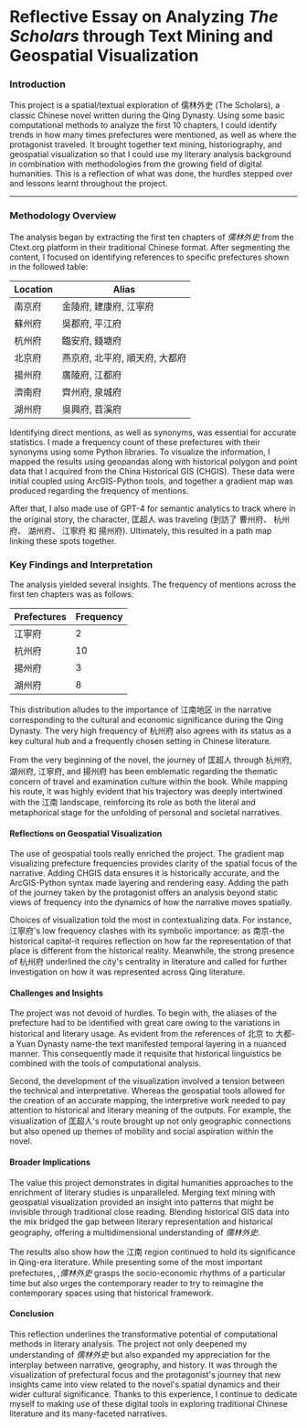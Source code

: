 # Reflective Essay on Analyzing *The Scholars* through Text Mining and Geospatial Visualization

### Introduction

This project is a spatial/textual exploration of 儒林外史 (The Scholars), a classic Chinese novel written during the Qing Dynasty. Using some basic computational methods to analyze the first 10 chapters, I could identify trends in how many times prefectures were mentioned, as well as where the protagonist traveled. It brought together text mining, historiography, and geospatial visualization so that I could use my literary analysis background in combination with methodologies from the growing field of digital humanities. This is a reflection of what was done, the hurdles stepped over and lessons learnt throughout the project.

------

### Methodology Overview

The analysis began by extracting the first ten chapters of *儒林外史* from the Ctext.org platform in their traditional Chinese format. After segmenting the content, I focused on identifying references to specific prefectures shown in the followed table:

| Location | Alias                          |
| -------- | ------------------------------ |
| 南京府   | 金陵府, 建康府, 江寧府         |
| 蘇州府   | 吳郡府, 平江府                 |
| 杭州府   | 臨安府, 錢塘府                 |
| 北京府   | 燕京府, 北平府, 順天府, 大都府 |
| 揚州府   | 廣陵府, 江都府                 |
| 濟南府   | 齊州府, 泉城府                 |
| 湖州府   | 吳興府, 苕溪府                 |

Identifying direct mentions, as well as synonyms, was essential for accurate statistics. I made a frequency count of these prefectures with their synonyms using some Python libraries. To visualize the information, I mapped the results using geopandas along with historical polygon and point data that I acquired from the China Historical GIS (CHGIS). These data were initial coupled using ArcGIS-Python tools, and together a gradient map was produced regarding the frequency of mentions.

After that, I also made use of GPT-4 for semantic analytics to track where in the original story, the character, 匡超人 was traveling (到訪了 曹州府、 杭州府、 湖州府、 江寧府 和 揚州府). Ultimately, this resulted in a path map linking these spots together.



### Key Findings and Interpretation

The analysis yielded several insights. The frequency of mentions across the first ten chapters was as follows: 

| Prefectures | Frequency |
| ----------- | --------- |
| 江寧府      | 2         |
| 杭州府      | 10        |
| 揚州府      | 3         |
| 湖州府      | 8         |

This distribution alludes to the importance of 江南地区 in the narrative corresponding to the cultural and economic significance during the Qing Dynasty. The very high frequency of 杭州府 also agrees with its status as a key cultural hub and a frequently chosen setting in Chinese literature.

From the very beginning of the novel, the journey of 匡超人 through 杭州府, 湖州府, 江寧府, and 揚州府 has been emblematic regarding the thematic concern of travel and examination culture within the book. While mapping his route, it was highly evident that his trajectory was deeply intertwined with the 江南 landscape, reinforcing its role as both the literal and metaphorical stage for the unfolding of personal and societal narratives.



#### Reflections on Geospatial Visualization

The use of geospatial tools really enriched the project. The gradient map visualizing prefecture frequencies provides clarity of the spatial focus of the narrative. Adding CHGIS data ensures it is historically accurate, and the ArcGIS-Python syntax made layering and rendering easy. Adding the path of the journey taken by the protagonist offers an analysis beyond static views of frequency into the dynamics of how the narrative moves spatially.

Choices of visualization told the most in contextualizing data. For instance, 江寧府's low frequency clashes with its symbolic importance: as 南京-the historical capital-it requires reflection on how far the representation of that place is different from the historical reality. Meanwhile, the strong presence of 杭州府 underlined the city's centrality in literature and called for further investigation on how it was represented across Qing literature.



#### Challenges and Insights

The project was not devoid of hurdles. To begin with, the aliases of the prefecture had to be identified with great care owing to the variations in historical and literary usage. As evident from the references of 北京 to 大都-a Yuan Dynasty name-the text manifested temporal layering in a nuanced manner. This consequently made it requisite that historical linguistics be combined with the tools of computational analysis.

Second, the development of the visualization involved a tension between the technical and interpretative. Whereas the geospatial tools allowed for the creation of an accurate mapping, the interpretive work needed to pay attention to historical and literary meaning of the outputs. For example, the visualization of 匡超人's route brought up not only geographic connections but also opened up themes of mobility and social aspiration within the novel.



#### Broader Implications

The value this project demonstrates in digital humanities approaches to the enrichment of literary studies is unparalleled. Merging text mining with geospatial visualization provided an insight into patterns that might be invisible through traditional close reading. Blending historical GIS data into the mix bridged the gap between literary representation and historical geography, offering a multidimensional understanding of *儒林外史*.

The results also show how the 江南 region continued to hold its significance in Qing-era literature. While presenting some of the most important prefectures, *,儒林外史* grasps the socio-economic rhythms of a particular time but also urges the contemporary reader to try to reimagine the contemporary spaces using that historical framework.



#### Conclusion

This reflection underlines the transformative potential of computational methods in literary analysis. The project not only deepened my understanding of *儒林外史* but also expanded my appreciation for the interplay between narrative, geography, and history. It was through the visualization of prefectural focus and the protagonist's journey that new insights came into view related to the novel's spatial dynamics and their wider cultural significance. Thanks to this experience, I continue to dedicate myself to making use of these digital tools in exploring traditional Chinese literature and its many-faceted narratives.






